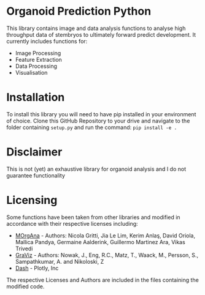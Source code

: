 # Organoid Prediction Python
This library contains image and data analysis functions to analyse high throughput data of stembryos to ultimately forward predict development. It currently includes functions for:
- Image Processing
- Feature Extraction
- Data Processing
- Visualisation

# Installation
To install this library you will need to have pip installed in your environment of choice. Clone this GitHub Repository to your drive and navigate to the folder containing `setup.py` and run the command: `pip install -e .`

# Disclaimer
This is not (yet) an exhaustive library for organoid analysis and I do not guarantee functionality

# Licensing
Some functions have been taken from other libraries and modified in accordance with their respective licenses including:
- [MOrgAna](https://github.com/LabTrivedi/MOrgAna) - Authors: Nicola Gritti, Jia Le Lim, Kerim Anlaş, David Oriola, Mallica Pandya, Germaine Aalderink, Guillermo Martinez Ara, Vikas Trivedi
- [GraViz](https://github.com/jnowak90/GraVisGUI) - Authors: Nowak, J., Eng, R.C., Matz, T., Waack, M., Persson, S., Sampathkumar, A. and Nikoloski, Z
- [Dash](https://github.com/plotly/dash) - Plotly, Inc

The respective Licenses and Authors are included in the files containing the modified code. 
